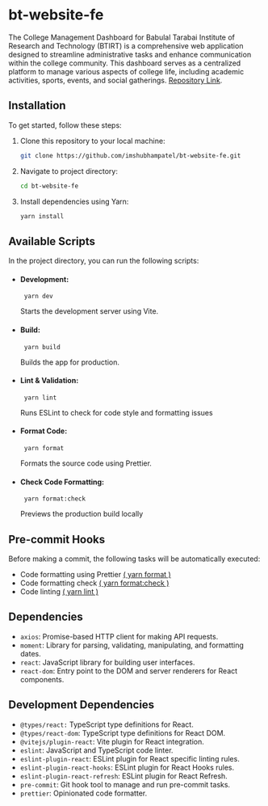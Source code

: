# bt-website-fe

The College Management Dashboard for Babulal Tarabai Institute of Research and Technology (BTIRT) is a comprehensive web application designed to streamline administrative tasks and enhance communication within the college community. This dashboard serves as a centralized platform to manage various aspects of college life, including academic activities, sports, events, and social gatherings. [Repository Link](https://github.com/imshubhampatel/bt-website-fe.git). 

## Installation


To get started, follow these steps:

1. Clone this repository to your local machine:

   ```bash
   git clone https://github.com/imshubhampatel/bt-website-fe.git
   ```

2. Navigate to project directory:

   ```bash
   cd bt-website-fe
   ```
3. Install dependencies using Yarn:
   ```bash
   yarn install
   ```
   

## Available Scripts
In the project directory, you can run the following scripts:

+ #### Development: 


  ```
   yarn dev
  ```
  Starts the development server using Vite.
+ #### Build: 

  ```
   yarn build
  ```
  Builds the app for production.
+ #### Lint & Validation: 

  ```
   yarn lint
  ```
  Runs ESLint to check for code style and formatting issues
+ #### Format Code: 

  ```
   yarn format
  ```
  Formats the source code using Prettier.
+ #### Check Code Formatting: 

  ```
   yarn format:check
  ```
  Previews the production build locally
 

## Pre-commit Hooks

Before making a commit, the following tasks will be automatically executed:
 - Code formatting using Prettier [( yarn format )](https://www.npmjs.com/package/prettier)
 - Code formatting check [( yarn format:check )](https://www.npmjs.com/package/prettier)
 - Code linting [( yarn lint )](https://www.npmjs.com/package/eslint)
 

## Dependencies

- ```axios```: Promise-based HTTP client for making API requests.
- ```moment```: Library for parsing, validating, manipulating, and formatting dates.
- ```react```: JavaScript library for building user interfaces.
- ```react-dom```: Entry point to the DOM and server renderers for React components.



## Development Dependencies

- ```@types/react:``` TypeScript type definitions for React.
- ```@types/react-dom```: TypeScript type definitions for React DOM.
- ```@vitejs/plugin-react```: Vite plugin for React integration.
- ```eslint```: JavaScript and TypeScript code linter.
- ```eslint-plugin-react```: ESLint plugin for React specific linting rules.
- ```eslint-plugin-react-hooks```: ESLint plugin for React Hooks rules.
- ```eslint-plugin-react-refresh```: ESLint plugin for React Refresh.
- ```pre-commit```: Git hook tool to manage and run pre-commit tasks.
- ```prettier```: Opinionated code formatter.


